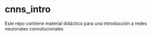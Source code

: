 # cnns_intro
Este repo contiene material didáctico para una introducción a redes neuronales convolucionales
